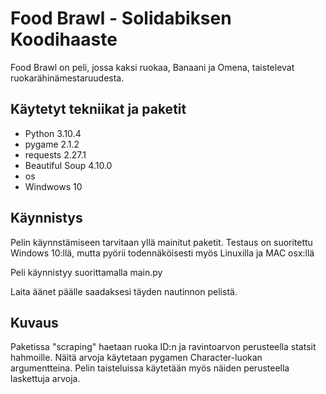# Food Brawl - Solidabiksen Koodihaaste
Food Brawl on peli, jossa kaksi ruokaa, Banaani ja Omena, taistelevat ruokarähinämestaruudesta.

## Käytetyt tekniikat ja paketit
- Python 3.10.4
- pygame 2.1.2
- requests 2.27.1
- Beautiful Soup 4.10.0
- os
- Windwows 10

## Käynnistys

Pelin käynnstämiseen tarvitaan yllä mainitut paketit. Testaus on suoritettu Windows 10:llä, mutta pyörii todennäköisesti myös Linuxilla ja MAC osx:llä

Peli käynnistyy suorittamalla main.py

Laita äänet päälle saadaksesi täyden nautinnon pelistä.

## Kuvaus

Paketissa "scraping" haetaan ruoka ID:n ja ravintoarvon perusteella statsit hahmoille. Näitä arvoja käytetaan pygamen Character-luokan argumentteina. Pelin taisteluissa käytetään myös näiden perusteella laskettuja arvoja.
